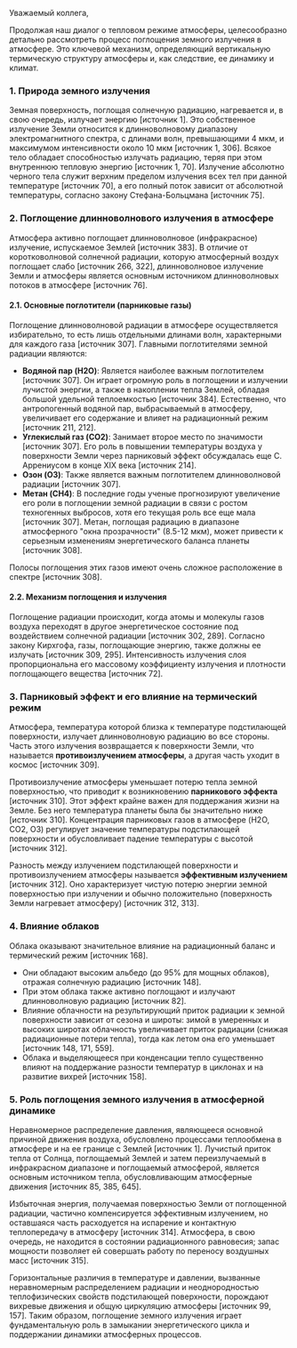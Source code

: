 Уважаемый коллега,

Продолжая наш диалог о тепловом режиме атмосферы, целесообразно детально рассмотреть процесс поглощения земного излучения в атмосфере. Это ключевой механизм, определяющий вертикальную термическую структуру атмосферы и, как следствие, ее динамику и климат.

### 1. Природа земного излучения

Земная поверхность, поглощая солнечную радиацию, нагревается и, в свою очередь, излучает энергию [источник 1]. Это собственное излучение Земли относится к длинноволновому диапазону электромагнитного спектра, с длинами волн, превышающими 4 мкм, и максимумом интенсивности около 10 мкм [источник 1, 306]. Всякое тело обладает способностью излучать радиацию, теряя при этом внутреннюю тепловую энергию [источник 1, 70]. Излучение абсолютно черного тела служит верхним пределом излучения всех тел при данной температуре [источник 70], а его полный поток зависит от абсолютной температуры, согласно закону Стефана-Больцмана [источник 75].

### 2. Поглощение длинноволнового излучения в атмосфере

Атмосфера активно поглощает длинноволновое (инфракрасное) излучение, испускаемое Землей [источник 383]. В отличие от коротковолновой солнечной радиации, которую атмосферный воздух поглощает слабо [источник 266, 322], длинноволновое излучение Земли и атмосферы является основным источником длинноволновых потоков в атмосфере [источник 76].

#### 2.1. Основные поглотители (парниковые газы)

Поглощение длинноволновой радиации в атмосфере осуществляется избирательно, то есть лишь отдельными длинами волн, характерными для каждого газа [источник 307]. Главными поглотителями земной радиации являются:

* **Водяной пар (H2O)**: Является наиболее важным поглотителем [источник 307]. Он играет огромную роль в поглощении и излучении лучистой энергии, а также в накоплении тепла Землей, обладая большой удельной теплоемкостью [источник 384]. Естественно, что антропогенный водяной пар, выбрасываемый в атмосферу, увеличивает его содержание и влияет на радиационный режим [источник 211, 212].
* **Углекислый газ (CO2)**: Занимает второе место по значимости [источник 307]. Его роль в повышении температуры воздуха у поверхности Земли через парниковый эффект обсуждалась еще С. Аррениусом в конце XIX века [источник 214].
* **Озон (O3)**: Также является важным поглотителем длинноволновой радиации [источник 307].
* **Метан (CH4)**: В последние годы ученые прогнозируют увеличение его роли в поглощении земной радиации в связи с ростом техногенных выбросов, хотя его текущая роль все еще мала [источник 307]. Метан, поглощая радиацию в диапазоне атмосферного "окна прозрачности" (8.5-12 мкм), может привести к серьезным изменениям энергетического баланса планеты [источник 308].

Полосы поглощения этих газов имеют очень сложное расположение в спектре [источник 308].

#### 2.2. Механизм поглощения и излучения

Поглощение радиации происходит, когда атомы и молекулы газов воздуха переходят в другое энергетическое состояние под воздействием солнечной радиации [источник 302, 289]. Согласно закону Кирхгофа, газы, поглощающие энергию, также должны ее излучать [источник 309, 295]. Интенсивность излучения слоя пропорциональна его массовому коэффициенту излучения и плотности поглощающего вещества [источник 72].

### 3. Парниковый эффект и его влияние на термический режим

Атмосфера, температура которой близка к температуре подстилающей поверхности, излучает длинноволновую радиацию во все стороны. Часть этого излучения возвращается к поверхности Земли, что называется **противоизлучением атмосферы**, а другая часть уходит в космос [источник 309].

Противоизлучение атмосферы уменьшает потерю тепла земной поверхностью, что приводит к возникновению **парникового эффекта** [источник 310]. Этот эффект крайне важен для поддержания жизни на Земле. Без него температура планеты была бы значительно ниже [источник 310]. Концентрация парниковых газов в атмосфере (H2O, CO2, O3) регулирует значение температуры подстилающей поверхности и обусловливает падение температуры с высотой [источник 312].

Разность между излучением подстилающей поверхности и противоизлучением атмосферы называется **эффективным излучением** [источник 312]. Оно характеризует чистую потерю энергии земной поверхностью при излучении и обычно положительно (поверхность Земли нагревает атмосферу) [источник 312, 313].

### 4. Влияние облаков

Облака оказывают значительное влияние на радиационный баланс и термический режим [источник 168].

* Они обладают высоким альбедо (до 95% для мощных облаков), отражая солнечную радиацию [источник 148].
* При этом облака также активно поглощают и излучают длинноволновую радиацию [источник 82].
* Влияние облачности на результирующий приток радиации к земной поверхности зависит от сезона и широты: зимой в умеренных и высоких широтах облачность увеличивает приток радиации (снижая радиационные потери тепла), тогда как летом она его уменьшает [источник 148, 171, 559].
* Облака и выделяющееся при конденсации тепло существенно влияют на поддержание разности температур в циклонах и на развитие вихрей [источник 158].

### 5. Роль поглощения земного излучения в атмосферной динамике

Неравномерное распределение давления, являющееся основной причиной движения воздуха, обусловлено процессами теплообмена в атмосфере и на ее границе с Землей [источник 1]. Лучистый приток тепла от Солнца, поглощаемый Землей и затем переизлучаемый в инфракрасном диапазоне и поглощаемый атмосферой, является основным источником тепла, обусловливающим атмосферные движения [источник 85, 385, 645].

Избыточная энергия, получаемая поверхностью Земли от поглощенной радиации, частично компенсируется эффективным излучением, но оставшаяся часть расходуется на испарение и контактную теплопередачу в атмосферу [источник 314]. Атмосфера, в свою очередь, не находится в состоянии радиационного равновесия; запас мощности позволяет ей совершать работу по переносу воздушных масс [источник 315].

Горизонтальные различия в температуре и давлении, вызванные неравномерным распределением радиации и неоднородностью теплофизических свойств подстилающей поверхности, порождают вихревые движения и общую циркуляцию атмосферы [источник 99, 157]. Таким образом, поглощение земного излучения играет фундаментальную роль в замыкании энергетического цикла и поддержании динамики атмосферных процессов.
